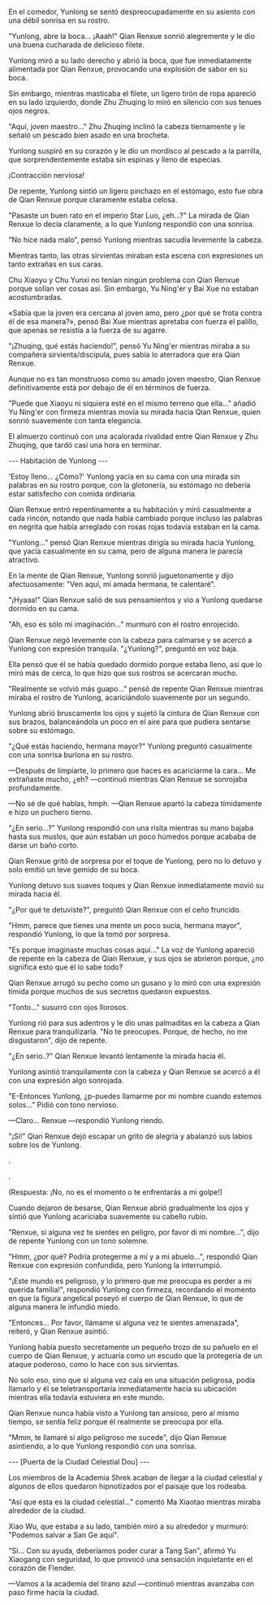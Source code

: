 
En el comedor, Yunlong se sentó despreocupadamente en su asiento con una débil sonrisa en su rostro.

"Yunlong, abre la boca... ¡Aaah!" Qian Renxue sonrió alegremente y le dio una buena cucharada de delicioso filete.

Yunlong miró a su lado derecho y abrió la boca, que fue inmediatamente alimentada por Qian Renxue, provocando una explosión de sabor en su boca.

Sin embargo, mientras masticaba el filete, un ligero tirón de ropa apareció en su lado izquierdo, donde Zhu Zhuqing lo miró en silencio con sus tenues ojos negros.

"Aquí, joven maestro..." Zhu Zhuqing inclinó la cabeza tiernamente y le señaló un pescado bien asado en una brocheta.

Yunlong suspiró en su corazón y le dio un mordisco al pescado a la parrilla, que sorprendentemente estaba sin espinas y lleno de especias.

¡Contracción nerviosa!

De repente, Yunlong sintió un ligero pinchazo en el estómago, esto fue obra de Qian Renxue porque claramente estaba celosa.

"Pasaste un buen rato en el imperio Star Luo, ¿eh...?" La mirada de Qian Renxue lo decía claramente, a lo que Yunlong respondió con una sonrisa.

"No hice nada malo", pensó Yunlong mientras sacudía levemente la cabeza.

Mientras tanto, las otras sirvientas miraban esta escena con expresiones un tanto extrañas en sus caras.

Chu Xiaoyu y Chu Yunxi no tenían ningún problema con Qian Renxue porque solían ver cosas así. Sin embargo, Yu Ning'er y Bai Xue no estaban acostumbradas.

«Sabía que la joven era cercana al joven amo, pero ¿por qué se frota contra él de esa manera?», pensó Bai Xue mientras apretaba con fuerza el palillo, que apenas se resistía a la fuerza de su agarre.

"¡Zhuqing, qué estás haciendo!", pensó Yu Ning'er mientras miraba a su compañera sirvienta/discípula, pues sabía lo aterradora que era Qian Renxue.

Aunque no es tan monstruoso como su amado joven maestro, Qian Renxue definitivamente está por debajo de él en términos de fuerza.

"Puede que Xiaoyu ni siquiera esté en el mismo terreno que ella..." añadió Yu Ning'er con firmeza mientras movía su mirada hacia Qian Renxue, quien sonrió suavemente con tanta elegancia.

El almuerzo continuó con una acalorada rivalidad entre Qian Renxue y Zhu Zhuqing, que tardó casi una hora en terminar.

--- Habitación de Yunlong ---

'Estoy lleno... ¿Cómo?' Yunlong yacía en su cama con una mirada sin palabras en su rostro porque, con la glotonería, su estómago no debería estar satisfecho con comida ordinaria.

Qian Renxue entró repentinamente a su habitación y miró casualmente a cada rincón, notando que nada había cambiado porque incluso las palabras en negrita que había arreglado con rosas rojas todavía estaban en la cama.

"Yunlong..." pensó Qian Renxue mientras dirigía su mirada hacia Yunlong, que yacía casualmente en su cama, pero de alguna manera le parecía atractivo.

En la mente de Qian Renxue, Yunlong sonrió juguetonamente y dijo afectuosamente: "Ven aquí, mi amada hermana, te calentaré".

"¡Hyaaa!" Qian Renxue salió de sus pensamientos y vio a Yunlong quedarse dormido en su cama.

"Ah, eso es sólo mi imaginación..." murmuró con el rostro enrojecido.

Qian Renxue negó levemente con la cabeza para calmarse y se acercó a Yunlong con expresión tranquila. "¿Yunlong?", preguntó en voz baja.

Ella pensó que él se había quedado dormido porque estaba lleno, así que lo miró más de cerca, lo que hizo que sus rostros se acercaran mucho.

"Realmente se volvió más guapo..." pensó de repente Qian Renxue mientras miraba el rostro de Yunlong, acariciándolo suavemente por un segundo.

Yunlong abrió bruscamente los ojos y sujetó la cintura de Qian Renxue con sus brazos, balanceándola un poco en el aire para que pudiera sentarse sobre su estómago.

"¿Qué estás haciendo, hermana mayor?" Yunlong preguntó casualmente con una sonrisa burlona en su rostro.

—Después de limpiarte, lo primero que haces es acariciarme la cara... Me extrañaste mucho, ¿eh? —continuó mientras Qian Renxue se sonrojaba profundamente.

—No sé de qué hablas, hmph. —Qian Renxue apartó la cabeza tímidamente e hizo un puchero tierno.

"¿En serio...?" Yunlong respondió con una risita mientras su mano bajaba hasta sus muslos, que aún estaban un poco húmedos porque acababa de darse un baño corto.

Qian Renxue gritó de sorpresa por el toque de Yunlong, pero no lo detuvo y solo emitió un leve gemido de su boca.

Yunlong detuvo sus suaves toques y Qian Renxue inmediatamente movió su mirada hacia él.

"¿Por qué te detuviste?", preguntó Qian Renxue con el ceño fruncido.

"Hmm, parece que tienes una mente un poco sucia, hermana mayor", respondió Yunlong, lo que la tomó por sorpresa.

"Es porque imaginaste muchas cosas aquí..." La voz de Yunlong apareció de repente en la cabeza de Qian Renxue, y sus ojos se abrieron porque, ¿no significa esto que él lo sabe todo?

Qian Renxue arrugó su pecho como un gusano y lo miró con una expresión tímida porque muchos de sus secretos quedaron expuestos.

"Tonto..." susurró con ojos llorosos.

Yunlong rió para sus adentros y le dio unas palmaditas en la cabeza a Qian Renxue para tranquilizarla. "No te preocupes. Porque, de hecho, no me disgustaron", dijo de repente.

"¿En serio..?" Qian Renxue levantó lentamente la mirada hacia él.

Yunlong asintió tranquilamente con la cabeza y Qian Renxue se acercó a él con una expresión algo sonrojada.

"E-Entonces Yunlong, ¿p-puedes llamarme por mi nombre cuando estemos solos..." Pidió con tono nervioso.

—Claro... Renxue —respondió Yunlong riendo.

"¡Sí!" Qian Renxue dejó escapar un grito de alegría y abalanzó sus labios sobre los de Yunlong.

.

.

(Respuesta: ¡No, no es el momento o te enfrentarás a mi golpe!)

Cuando dejaron de besarse, Qian Renxue abrió gradualmente los ojos y sintió que Yunlong acariciaba suavemente su cabello rubio.

"Renxue, si alguna vez te sientes en peligro, por favor di mi nombre...", dijo de repente Yunlong con un tono solemne.

"Hmm, ¿por qué? Podría protegerme a mí y a mi abuelo...", respondió Qian Renxue con expresión confundida, pero Yunlong la interrumpió.

"¡Este mundo es peligroso, y lo primero que me preocupa es perder a mi querida familia!", respondió Yunlong con firmeza, recordando el momento en que la figura angelical poseyó el cuerpo de Qian Renxue, lo que de alguna manera le infundió miedo.

"Entonces... Por favor, llámame si alguna vez te sientes amenazada", reiteró, y Qian Renxue asintió.

Yunlong había puesto secretamente un pequeño trozo de su pañuelo en el cuerpo de Qian Renxue, y actuaría como un escudo que la protegería de un ataque poderoso, como lo hace con sus sirvientas.

No solo eso, sino que si alguna vez caía en una situación peligrosa, podía llamarlo y él se teletransportaría inmediatamente hacia su ubicación mientras ella todavía estuviera en este mundo.

Qian Renxue nunca había visto a Yunlong tan ansioso, pero al mismo tiempo, se sentía feliz porque él realmente se preocupa por ella.

"Mmm, te llamaré si algo peligroso me sucede", dijo Qian Renxue asintiendo, a lo que Yunlong respondió con una sonrisa.

--- [Puerta de la Ciudad Celestial Dou] ---

Los miembros de la Academia Shrek acaban de llegar a la ciudad celestial y algunos de ellos quedaron hipnotizados por el paisaje que los rodeaba.

"Así que esta es la ciudad celestial..." comentó Ma Xiaotao mientras miraba alrededor de la ciudad.

Xiao Wu, que estaba a su lado, también miró a su alrededor y murmuró: "Podemos salvar a San Ge aquí".

"Sí... Con su ayuda, deberíamos poder curar a Tang San", afirmó Yu Xiaogang con seguridad, lo que provocó una sensación inquietante en el corazón de Flender.

—Vamos a la academia del tirano azul —continuó mientras avanzaba con paso firme hacia la ciudad.